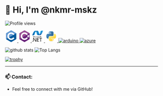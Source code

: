 <h1 align="left">👋 Hi, I'm @nkmr-mskz</h1>
<p align="left">
  <img src="https://komarev.com/ghpvc/?username=nkmr-mskz" alt="Profile views" />
</p>

<p align="left">
  <a href="https://www.cprogramming.com/" target="_blank" rel="noreferrer"> 
    <img src="https://raw.githubusercontent.com/devicons/devicon/master/icons/c/c-original.svg" alt="c" width="40" height="40"/> 
  </a> 
  <a href="https://www.w3schools.com/cs/" target="_blank" rel="noreferrer"> 
    <img src="https://raw.githubusercontent.com/devicons/devicon/master/icons/csharp/csharp-original.svg" alt="csharp" width="40" height="40"/> 
  </a> 
  <a href="https://dotnet.microsoft.com/" target="_blank" rel="noreferrer"> 
    <img src="https://raw.githubusercontent.com/devicons/devicon/master/icons/dot-net/dot-net-original-wordmark.svg" alt="dotnet" width="40" height="40"/> 
  </a> 
  <a href="https://www.python.org" target="_blank" rel="noreferrer"> 
    <img src="https://raw.githubusercontent.com/devicons/devicon/master/icons/python/python-original.svg" alt="python" width="40" height="40"/> 
  </a>
  <a href="https://www.arduino.cc/" target="_blank" rel="noreferrer"> 
    <img src="https://cdn.worldvectorlogo.com/logos/arduino-1.svg" alt="arduino" width="40" height="40"/> 
  </a> 
  <a href="https://azure.microsoft.com/en-in/" target="_blank" rel="noreferrer"> 
    <img src="https://www.vectorlogo.zone/logos/microsoft_azure/microsoft_azure-icon.svg" alt="azure" width="40" height="40"/> 
  </a>
</p>

<p align="left"> 
  <!-- GitHub Stats with private repos -->
  <!-- img alt="GitHub Stats" height="150px" src="https://github-readme-stats-4qnixcrlh-nkmr-mskzs-projects.vercel.app/api?username=nkmr-mskz&theme=dark&count_private=true&show_icons=true&include_all_commits=true&custom_title=My%20GitHub%20Stats" / -->
  <!-- Most Used Languages -->
  <!-- img alt="Top Langs" height="150px" src="https://github-readme-stats-4qnixcrlh-nkmr-mskzs-projects.vercel.app/api/top-langs/?username=nkmr-mskz&layout=compact&show_icons=true&count_private=true&theme=dark" / -->
  
  <img alt="github stats" height="150px" src="https://github-readme-stats.vercel.app/api?username=nkmr-mskz&theme=dark&count_private=true&show_icons=ture" />
  <img alt="Top Langs" height="150px" src="https://github-readme-stats.vercel.app/api/top-langs/?username=nkmr-mskz&layout=compact&show_icons=true&theme=dark" />
</p>

[![trophy](https://github-profile-trophy.vercel.app/?username=nkmr-mskz&theme=onedark&column=7)](https://github.com/ryo-ma/github-profile-trophy)

---

<!--
### 🚀 Note:
- プライベートリポジトリを反映するため、[個人用アクセストークン](https://github.com/settings/tokens)を使用しています。
- 必要に応じて以下のように環境変数を設定してください：
  - `GITHUB_TOKEN` にアクセストークンを保存します。
  - [URL](https://vercel.com/account)
-->

### 📫 Contact:
- Feel free to connect with me via GitHub!

<!--
**nkmr-mskz/nkmr-mskz** is a ✨ _special_ ✨ repository because its `README.md` (this file) appears on your GitHub profile.

Here are some ideas to get you started:

- 🔭 I’m currently working on ...
- 🌱 I’m currently learning ...
- 👯 I’m looking to collaborate on ...
- 🤔 I’m looking for help with ...
- 💬 Ask me about ...
- 📫 How to reach me: ...
- 😄 Pronouns: ...
- ⚡ Fun fact: ...
-->

